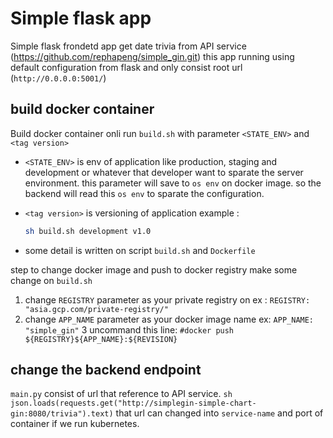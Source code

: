 # Simple flask app
Simple flask frondetd app get date trivia from API service (https://github.com/rephapeng/simple_gin.git)
this app running using default configuration from flask and only consist root url (`http://0.0.0.0:5001/`)


## build docker container 
Build docker container onli run `build.sh` with parameter `<STATE_ENV>` and `<tag version>`
- `<STATE_ENV>` is env of application like production, staging and development or whatever that developer want to sparate the server environment. this parameter will save to `os env` on docker image. so the backend will read this `os env` to sparate the configuration.

- `<tag version>` is versioning of application
example :
    ``` sh
    sh build.sh development v1.0
    ```
- some detail is written on script `build.sh` and `Dockerfile`

step to change docker image and push to docker registry make some change on `build.sh`
1. change `REGISTRY` parameter as your private registry on 
    ex : `REGISTRY: "asia.gcp.com/private-registry/"`
2. change `APP_NAME` parameter as your docker image name
    ex: `APP_NAME: "simple_gin"`
3 uncommand this line:
    `#docker push ${REGISTRY}${APP_NAME}:${REVISION}`

## change the backend endpoint
`main.py` consist of url that reference to API service.
    ``` sh
    json.loads(requests.get("http://simplegin-simple-chart-gin:8080/trivia").text)
    ```
that url can changed into `service-name` and port of container if we run kubernetes.
